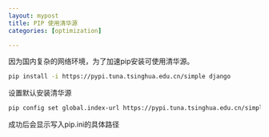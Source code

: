 ```yaml
---
layout: mypost
title: PIP 使用清华源
categories: [optimization]

---
```


因为国内复杂的网络环境，为了加速pip安装可使用清华源。

```bash
pip install -i https://pypi.tuna.tsinghua.edu.cn/simple django
```

设置默认安装清华源

```bash
pip config set global.index-url https://pypi.tuna.tsinghua.edu.cn/simple
```

成功后会显示写入pip.ini的具体路径
